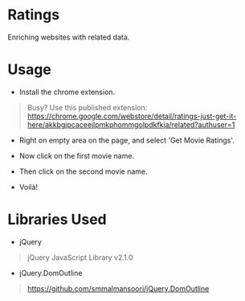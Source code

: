 Ratings
=======

Enriching websites with related data.


Usage
=======

- Install the chrome extension. 

> Busy? Use this published extension: https://chrome.google.com/webstore/detail/ratings-just-get-it-here/akkbgjpcaceejlpmkphommgolpdkfkja/related?authuser=1

- Right on empty area on the page, and select 'Get Movie Ratings'.

- Now click on the first movie name.

- Then click on the second movie name.

- Voilà!


Libraries Used
=======

- jQuery

> jQuery JavaScript Library v2.1.0

-  jQuery.DomOutline

> https://github.com/smmalmansoori/jQuery.DomOutline
